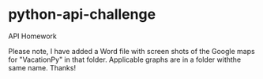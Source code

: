 # python-api-challenge
API Homework

Please note, I have added a Word file with screen shots of the Google maps for "VacationPy" in that folder. Applicable graphs are in a folder withthe same name. Thanks!

